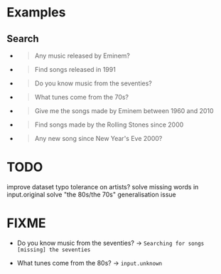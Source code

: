 # Examples

## Search
- > Any music released by Eminem?  
- > Find songs released in 1991  
- > Do you know music from the seventies?  
- > What tunes come from the 70s?  
- > Give me the songs made by Eminem between 1960 and 2010  
- > Find songs made by the Rolling Stones since 2000  
- > Any new song since New Year's Eve 2000?     

# TODO

improve dataset
typo tolerance on artists?
solve missing words in input.original
solve "the 80s/the 70s" generalisation issue
# FIXME

- Do you know music from the seventies?
-> `Searching for songs [missing] the seventies`

- What tunes come from the 80s?
-> `input.unknown`
